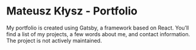 <h1>
  Mateusz Kłysz - Portfolio
</h1>

My portfolio is created using Gatsby, a framework based on React. You’ll find a list of my projects, a few words about me, and contact information. The project is not actively maintained.
